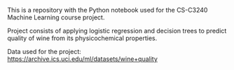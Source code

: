 This is a repository with the Python notebook used for the CS-C3240 Machine Learning course project.

Project consists of applying logistic regression and decision trees to predict quality of wine from its physicochemical properties.

Data used for the project: https://archive.ics.uci.edu/ml/datasets/wine+quality
